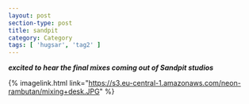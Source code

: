 ```yaml
---
layout: post
section-type: post
title: sandpit
category: Category
tags: [ 'hugsar', 'tag2' ]
---
```


***excited to hear the final mixes coming out of Sandpit studios***

{% imagelink.html link="https://s3.eu-central-1.amazonaws.com/neon-rambutan/mixing+desk.JPG" %}